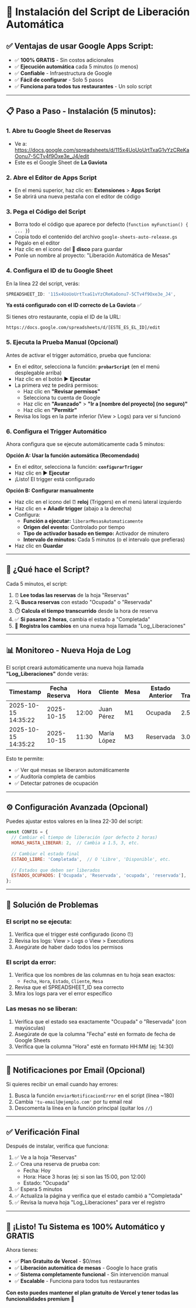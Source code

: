 # 🚀 Instalación del Script de Liberación Automática

## ✅ **Ventajas de usar Google Apps Script:**
- ✅ **100% GRATIS** - Sin costos adicionales
- ✅ **Ejecución automática** cada 5 minutos (o menos)
- ✅ **Confiable** - Infraestructura de Google
- ✅ **Fácil de configurar** - Solo 5 pasos
- ✅ **Funciona para todos tus restaurantes** - Un solo script

---

## 📋 **Paso a Paso - Instalación (5 minutos):**

### **1. Abre tu Google Sheet de Reservas**
- Ve a: https://docs.google.com/spreadsheets/d/115x4UoUoUrtTxaG1vYzCReKaOonu7-5CTv4f9Oxe3e_J4/edit
- Este es el Google Sheet de **La Gaviota**

### **2. Abre el Editor de Apps Script**
- En el menú superior, haz clic en: **Extensiones** > **Apps Script**
- Se abrirá una nueva pestaña con el editor de código

### **3. Pega el Código del Script**
- Borra todo el código que aparece por defecto (`function myFunction() { ... }`)
- Copia todo el contenido del archivo `google-sheets-auto-release.gs`
- Pégalo en el editor
- Haz clic en el icono del **💾 disco** para guardar
- Ponle un nombre al proyecto: "Liberación Automática de Mesas"

### **4. Configura el ID de tu Google Sheet**
En la línea 22 del script, verás:
```javascript
SPREADSHEET_ID: '115x4UoUoUrtTxaG1vYzCReKaOonu7-5CTv4f9Oxe3e_J4',
```

**Ya está configurado con el ID correcto de La Gaviota** ✅

Si tienes otro restaurante, copia el ID de la URL:
```
https://docs.google.com/spreadsheets/d/[ESTE_ES_EL_ID]/edit
```

### **5. Ejecuta la Prueba Manual (Opcional)**
Antes de activar el trigger automático, prueba que funciona:
- En el editor, selecciona la función: **`probarScript`** (en el menú desplegable arriba)
- Haz clic en el botón ▶️ **Ejecutar**
- La primera vez te pedirá permisos:
  - Haz clic en **"Revisar permisos"**
  - Selecciona tu cuenta de Google
  - Haz clic en **"Avanzado"** > **"Ir a [nombre del proyecto] (no seguro)"**
  - Haz clic en **"Permitir"**
- Revisa los logs en la parte inferior (View > Logs) para ver si funcionó

### **6. Configura el Trigger Automático**
Ahora configura que se ejecute automáticamente cada 5 minutos:

**Opción A: Usar la función automática (Recomendado)**
- En el editor, selecciona la función: **`configurarTrigger`**
- Haz clic en ▶️ **Ejecutar**
- ¡Listo! El trigger está configurado

**Opción B: Configurar manualmente**
- Haz clic en el icono del ⏰ **reloj** (Triggers) en el menú lateral izquierdo
- Haz clic en **+ Añadir trigger** (abajo a la derecha)
- Configura:
  - **Función a ejecutar:** `liberarMesasAutomaticamente`
  - **Origen del evento:** Controlado por tiempo
  - **Tipo de activador basado en tiempo:** Activador de minutero
  - **Intervalo de minutos:** Cada 5 minutos (o el intervalo que prefieras)
- Haz clic en **Guardar**

---

## 🎯 **¿Qué hace el Script?**

Cada 5 minutos, el script:

1. ⏰ **Lee todas las reservas** de la hoja "Reservas"
2. 🔍 **Busca reservas** con estado "Ocupada" o "Reservada"
3. ⏱️ **Calcula el tiempo transcurrido** desde la hora de reserva
4. ✅ **Si pasaron 2 horas**, cambia el estado a "Completada"
5. 📝 **Registra los cambios** en una nueva hoja llamada "Log_Liberaciones"

---

## 📊 **Monitoreo - Nueva Hoja de Log**

El script creará automáticamente una nueva hoja llamada **"Log_Liberaciones"** donde verás:

| Timestamp | Fecha Reserva | Hora | Cliente | Mesa | Estado Anterior | Horas Transcurridas |
|-----------|---------------|------|---------|------|----------------|---------------------|
| 2025-10-15 14:35:22 | 2025-10-15 | 12:00 | Juan Pérez | M1 | Ocupada | 2.59 |
| 2025-10-15 14:35:22 | 2025-10-15 | 11:30 | María López | M3 | Reservada | 3.08 |

Esto te permite:
- ✅ Ver qué mesas se liberaron automáticamente
- ✅ Auditoría completa de cambios
- ✅ Detectar patrones de ocupación

---

## ⚙️ **Configuración Avanzada (Opcional)**

Puedes ajustar estos valores en la línea 22-30 del script:

```javascript
const CONFIG = {
  // Cambiar el tiempo de liberación (por defecto 2 horas)
  HORAS_HASTA_LIBERAR: 2,  // Cambia a 1.5, 3, etc.
  
  // Cambiar el estado final
  ESTADO_LIBRE: 'Completada',  // O 'Libre', 'Disponible', etc.
  
  // Estados que deben ser liberados
  ESTADOS_OCUPADOS: ['Ocupada', 'Reservada', 'ocupada', 'reservada'],
};
```

---

## 🔧 **Solución de Problemas**

### **El script no se ejecuta:**
1. Verifica que el trigger esté configurado (icono ⏰)
2. Revisa los logs: View > Logs o View > Executions
3. Asegúrate de haber dado todos los permisos

### **El script da error:**
1. Verifica que los nombres de las columnas en tu hoja sean exactos:
   - `Fecha`, `Hora`, `Estado`, `Cliente`, `Mesa`
2. Revisa que el SPREADSHEET_ID sea correcto
3. Mira los logs para ver el error específico

### **Las mesas no se liberan:**
1. Verifica que el estado sea exactamente "Ocupada" o "Reservada" (con mayúsculas)
2. Asegúrate de que la columna "Fecha" esté en formato de fecha de Google Sheets
3. Verifica que la columna "Hora" esté en formato HH:MM (ej: 14:30)

---

## 📧 **Notificaciones por Email (Opcional)**

Si quieres recibir un email cuando hay errores:

1. Busca la función `enviarNotificacionError` en el script (línea ~180)
2. Cambia `'tu-email@ejemplo.com'` por tu email real
3. Descomenta la línea en la función principal (quitar los `//`)

---

## ✅ **Verificación Final**

Después de instalar, verifica que funciona:

1. ✅ Ve a la hoja "Reservas"
2. ✅ Crea una reserva de prueba con:
   - Fecha: Hoy
   - Hora: Hace 3 horas (ej: si son las 15:00, pon 12:00)
   - Estado: "Ocupada"
3. ✅ Espera 5 minutos
4. ✅ Actualiza la página y verifica que el estado cambió a "Completada"
5. ✅ Revisa la nueva hoja "Log_Liberaciones" para ver el registro

---

## 🎉 **¡Listo! Tu Sistema es 100% Automático y GRATIS**

Ahora tienes:
- ✅ **Plan Gratuito de Vercel** - $0/mes
- ✅ **Liberación automática de mesas** - Google lo hace gratis
- ✅ **Sistema completamente funcional** - Sin intervención manual
- ✅ **Escalable** - Funciona para todos tus restaurantes

**Con esto puedes mantener el plan gratuito de Vercel y tener todas las funcionalidades premium** 🚀


